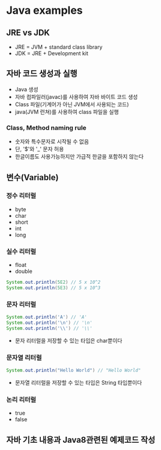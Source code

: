 # Java examples


## JRE vs JDK
* JRE = JVM + standard class library
* JDK = JRE + Development kit

## 자바 코드 생성과 실행
* Java 생성
* 자바 컴파일러(javac)를 사용하여 자바 바이트 코드 생성
* Class 파일(기계어가 아닌 JVM에서 사용되는 코드)
* java(JVM 런쳐)를 사용하여 class 파일을 실행

### Class, Method naming rule
* 숫자와 특수문자로 시작될 수 없음
* 단, '$'와 '_' 문자 허용
* 한글이름도 사용가능하지만 가급적 한글을 포함하지 않는다

## 변수(Variable)

### 정수 리터럴
* byte
* char
* short
* int
* long

### 실수 리터럴
* float
* double
````java
System.out.println(5E2) // 5 x 10^2
System.out.println(5E3) // 5 x 10^3
````

### 문자 리터럴
```` java
System.out.println('A') // 'A'
System.out.println('\n') // '\n'
System.out.println('\\') // '\\'
````
* 문자 리터럴을 저장할 수 있는 타입은 char뿐이다

### 문자열 리터럴
````java
System.out.println("Hello World") // "Hello World"
````
* 문자열 리터럴을 저장할 수 있는 타입은 String 타입뿐이다


### 논리 리터럴
* true
* false




## 자바 기초 내용과 Java8관련된 예제코드 작성
